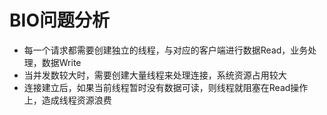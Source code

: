 # BIO问题分析
* 每一个请求都需要创建独立的线程，与对应的客户端进行数据Read，业务处理，数据Write
* 当并发数较大时，需要创建大量线程来处理连接，系统资源占用较大
* 连接建立后，如果当前线程暂时没有数据可读，则线程就阻塞在Read操作上，造成线程资源浪费